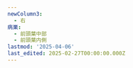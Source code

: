 ```yaml
---
newColumn3:
  - 右
病巣:
  - 前頭葉中部
  - 前頭葉内側
lastmod: '2025-04-06'
last_edited: 2025-02-27T00:00:00.000Z
---
```



